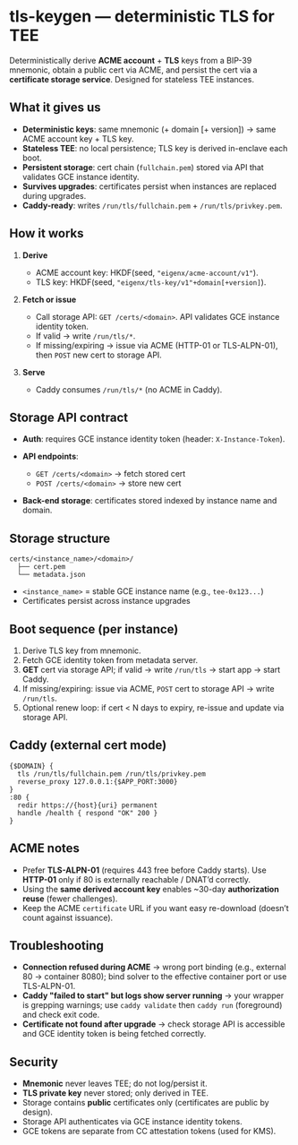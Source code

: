 # tls-keygen — deterministic TLS for TEE

Deterministically derive **ACME account** + **TLS** keys from a BIP-39 mnemonic, obtain a public cert via ACME, and persist the cert via a **certificate storage service**. Designed for stateless TEE instances.

## What it gives us

* **Deterministic keys**: same mnemonic (+ domain \[+ version]) → same ACME account key + TLS key.
* **Stateless TEE**: no local persistence; TLS key is derived in-enclave each boot.
* **Persistent storage**: cert chain (`fullchain.pem`) stored via API that validates GCE instance identity.
* **Survives upgrades**: certificates persist when instances are replaced during upgrades.
* **Caddy-ready**: writes `/run/tls/fullchain.pem` + `/run/tls/privkey.pem`.

## How it works

1. **Derive**

   * ACME account key: HKDF(seed, `"eigenx/acme-account/v1"`).
   * TLS key: HKDF(seed, `"eigenx/tls-key/v1"+domain[+version]`).
2. **Fetch or issue**

   * Call storage API: `GET /certs/<domain>`.
     API validates GCE instance identity token.
   * If valid → write `/run/tls/*`.
   * If missing/expiring → issue via ACME (HTTP-01 or TLS-ALPN-01), then `POST` new cert to storage API.
3. **Serve**

   * Caddy consumes `/run/tls/*` (no ACME in Caddy).

## Storage API contract

* **Auth**: requires GCE instance identity token (header: `X-Instance-Token`).
* **API endpoints**:

  * `GET /certs/<domain>` → fetch stored cert
  * `POST /certs/<domain>` → store new cert
* **Back-end storage**: certificates stored indexed by instance name and domain.

## Storage structure

```
certs/<instance_name>/<domain>/
  ├── cert.pem
  └── metadata.json
```

* `<instance_name>` = stable GCE instance name (e.g., `tee-0x123...`)
* Certificates persist across instance upgrades

## Boot sequence (per instance)

1. Derive TLS key from mnemonic.
2. Fetch GCE identity token from metadata server.
3. **GET** cert via storage API; if valid → write `/run/tls` → start app → start Caddy.
4. If missing/expiring: issue via ACME, `POST` cert to storage API → write `/run/tls`.
5. Optional renew loop: if cert < N days to expiry, re-issue and update via storage API.

## Caddy (external cert mode)

```caddy
{$DOMAIN} {
  tls /run/tls/fullchain.pem /run/tls/privkey.pem
  reverse_proxy 127.0.0.1:{$APP_PORT:3000}
}
:80 {
  redir https://{host}{uri} permanent
  handle /health { respond "OK" 200 }
}
```

## ACME notes

* Prefer **TLS-ALPN-01** (requires 443 free before Caddy starts).
  Use **HTTP-01** only if 80 is externally reachable / DNAT’d correctly.
* Using the **same derived account key** enables \~30-day **authorization reuse** (fewer challenges).
* Keep the ACME `certificate` URL if you want easy re-download (doesn’t count against issuance).

## Troubleshooting

* **Connection refused during ACME** → wrong port binding (e.g., external 80 → container 8080); bind solver to the effective container port or use TLS-ALPN-01.
* **Caddy "failed to start" but logs show server running** → your wrapper is grepping warnings; use `caddy validate` then `caddy run` (foreground) and check exit code.
* **Certificate not found after upgrade** → check storage API is accessible and GCE identity token is being fetched correctly.

## Security

* **Mnemonic** never leaves TEE; do not log/persist it.
* **TLS private key** never stored; only derived in TEE.
* Storage contains **public** certificates only (certificates are public by design).
* Storage API authenticates via GCE instance identity tokens.
* GCE tokens are separate from CC attestation tokens (used for KMS).

